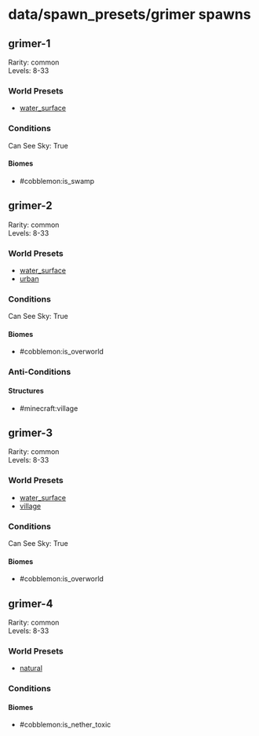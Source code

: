 # data/spawn_presets/grimer spawns  
  
## grimer-1  
Rarity: common  
Levels: 8-33  
  
### World Presets  
* [water_surface](/data/world_presets/water_surface.md)  
  
### Conditions  
Can See Sky: True  
  
#### Biomes  
  * #cobblemon:is_swamp
  
  
## grimer-2  
Rarity: common  
Levels: 8-33  
  
### World Presets  
* [water_surface](/data/world_presets/water_surface.md)  
* [urban](/data/world_presets/urban.md)  
  
### Conditions  
Can See Sky: True  
  
#### Biomes  
  * #cobblemon:is_overworld
  
  
### Anti-Conditions  
  
#### Structures  
  * #minecraft:village
  
  
## grimer-3  
Rarity: common  
Levels: 8-33  
  
### World Presets  
* [water_surface](/data/world_presets/water_surface.md)  
* [village](/data/world_presets/village.md)  
  
### Conditions  
Can See Sky: True  
  
#### Biomes  
  * #cobblemon:is_overworld
  
  
## grimer-4  
Rarity: common  
Levels: 8-33  
  
### World Presets  
* [natural](/data/world_presets/natural.md)  
  
### Conditions  
  
#### Biomes  
  * #cobblemon:is_nether_toxic
  
